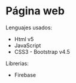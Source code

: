 # Página web

Lenguajes usados:

* Html v5 
* JavaScript
* CSS3 - Bootstrap v4.5

Librerias:

* Firebase


